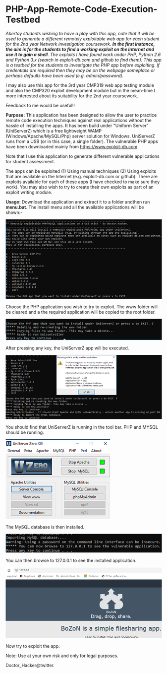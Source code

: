 # PHP-App-Remote-Code-Execution-Testbed

_Abertay students wishing to have a play with this app, note that it will be used to generate a different remotely exploitable web app for each student for the 2nd year Network investigation coursework. **In the first instance, the aim is for the students to find a working exploit on the Internet and use it to gain a shell**. The exploits I have found work under PHP, Python 2.6 and Python 3.x (search in exploit-db.com and github to find them). This app is a testbed for the students to investigate the PHP app before exploiting. If credentials are required then they may be on the webpage someplace or perhaps defaults have been used (e.g. admin/password)._

I may also use this app for the 3rd year CMP319 web app testing module and also the CMP320 exploit development module but in the mean-time I more interested about its suitability for the 2nd year coursework.

Feedback to me would be useful!!


**Purpose:**
This application has been designed to allow the user to practice remote code execution techniques against real applications without the hassle of installing the apps. It has been build under "Uniform Server" (UniServerZ) which is a free lightweight WAMP (Windows/Apache/MySQL/Php) server solution for Windows. UniServerZ runs from a USB (or in this case, a single folder). The vulnerable PHP apps have been downloaded mainly from https://www.exploit-db.com 

Note that I use this application to generate different vulnerable applications for student assessment.

The apps can be exploited (1) Using manual techniques (2) Using exploits that are available on the Internet (e.g. exploit-db.com or github). There are exploits available for each of these apps (I have checked to make sure they work). You may also wish to try to create their own exploits as part of an exploit writing module.

**Usage:** 
Download the application and extract it to a folder andthen  run **menu.bat**. The install menu and all the available applications will be shown:-

![alt text](https://github.com/Doctor-Hacker/PHP-App-Remote-Code-Execution-Testbed/blob/master/menu.png)

Choose the PHP application you wish to try to exploit. The www folder will be cleared and a the required application will be copied to the root folder.

![alt text](https://github.com/Doctor-Hacker/PHP-App-Remote-Code-Execution-Testbed/blob/master/menu2.png)

After pressing any key, the UniServerZ app will be executed.

![alt text](https://github.com/Doctor-Hacker/PHP-App-Remote-Code-Execution-Testbed/blob/master/menu3.png)

You should find that UniServerZ is running in the tool bar. PHP and MYSQL should be running.

![alt text](https://github.com/Doctor-Hacker/PHP-App-Remote-Code-Execution-Testbed/blob/master/menu4.png)

The MySQL database is then installed. 

![alt text](https://github.com/Doctor-Hacker/PHP-App-Remote-Code-Execution-Testbed/blob/master/menu5.png)

You can then browse to 127.0.0.1 to see the installed application.

![alt text](https://github.com/Doctor-Hacker/PHP-App-Remote-Code-Execution-Testbed/blob/master/menu6.png)


Now try to exploit the app.

Note: Use at your own risk and only for legal purposes.

Doctor_Hacker@twitter.
